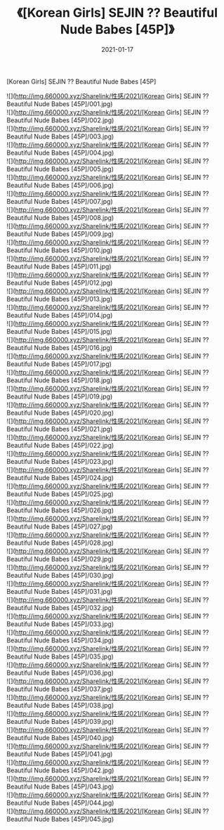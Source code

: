 ﻿---
layout: post
title:  《[Korean Girls] SEJIN ?? Beautiful Nude Babes [45P]》
date:   2021-01-17
img: http://img.660000.xyz/Sharelink/性感/2021/[Korean Girls] SEJIN ?? Beautiful Nude Babes [45P]/000.jpg
categories: [美女, 清纯, 唯美]
---

[Korean Girls] SEJIN ?? Beautiful Nude Babes [45P]

  ![](http://img.660000.xyz/Sharelink/性感/2021/[Korean Girls] SEJIN ?? Beautiful Nude Babes [45P]/001.jpg) <br> ![](http://img.660000.xyz/Sharelink/性感/2021/[Korean Girls] SEJIN ?? Beautiful Nude Babes [45P]/002.jpg) <br> ![](http://img.660000.xyz/Sharelink/性感/2021/[Korean Girls] SEJIN ?? Beautiful Nude Babes [45P]/003.jpg) <br> ![](http://img.660000.xyz/Sharelink/性感/2021/[Korean Girls] SEJIN ?? Beautiful Nude Babes [45P]/004.jpg) <br> ![](http://img.660000.xyz/Sharelink/性感/2021/[Korean Girls] SEJIN ?? Beautiful Nude Babes [45P]/005.jpg) <br> ![](http://img.660000.xyz/Sharelink/性感/2021/[Korean Girls] SEJIN ?? Beautiful Nude Babes [45P]/006.jpg) <br> ![](http://img.660000.xyz/Sharelink/性感/2021/[Korean Girls] SEJIN ?? Beautiful Nude Babes [45P]/007.jpg) <br> ![](http://img.660000.xyz/Sharelink/性感/2021/[Korean Girls] SEJIN ?? Beautiful Nude Babes [45P]/008.jpg) <br> ![](http://img.660000.xyz/Sharelink/性感/2021/[Korean Girls] SEJIN ?? Beautiful Nude Babes [45P]/009.jpg) <br> ![](http://img.660000.xyz/Sharelink/性感/2021/[Korean Girls] SEJIN ?? Beautiful Nude Babes [45P]/010.jpg) <br> ![](http://img.660000.xyz/Sharelink/性感/2021/[Korean Girls] SEJIN ?? Beautiful Nude Babes [45P]/011.jpg) <br> ![](http://img.660000.xyz/Sharelink/性感/2021/[Korean Girls] SEJIN ?? Beautiful Nude Babes [45P]/012.jpg) <br> ![](http://img.660000.xyz/Sharelink/性感/2021/[Korean Girls] SEJIN ?? Beautiful Nude Babes [45P]/013.jpg) <br> ![](http://img.660000.xyz/Sharelink/性感/2021/[Korean Girls] SEJIN ?? Beautiful Nude Babes [45P]/014.jpg) <br> ![](http://img.660000.xyz/Sharelink/性感/2021/[Korean Girls] SEJIN ?? Beautiful Nude Babes [45P]/015.jpg) <br> ![](http://img.660000.xyz/Sharelink/性感/2021/[Korean Girls] SEJIN ?? Beautiful Nude Babes [45P]/016.jpg) <br> ![](http://img.660000.xyz/Sharelink/性感/2021/[Korean Girls] SEJIN ?? Beautiful Nude Babes [45P]/017.jpg) <br> ![](http://img.660000.xyz/Sharelink/性感/2021/[Korean Girls] SEJIN ?? Beautiful Nude Babes [45P]/018.jpg) <br> ![](http://img.660000.xyz/Sharelink/性感/2021/[Korean Girls] SEJIN ?? Beautiful Nude Babes [45P]/019.jpg) <br> ![](http://img.660000.xyz/Sharelink/性感/2021/[Korean Girls] SEJIN ?? Beautiful Nude Babes [45P]/020.jpg) <br> ![](http://img.660000.xyz/Sharelink/性感/2021/[Korean Girls] SEJIN ?? Beautiful Nude Babes [45P]/021.jpg) <br> ![](http://img.660000.xyz/Sharelink/性感/2021/[Korean Girls] SEJIN ?? Beautiful Nude Babes [45P]/022.jpg) <br> ![](http://img.660000.xyz/Sharelink/性感/2021/[Korean Girls] SEJIN ?? Beautiful Nude Babes [45P]/023.jpg) <br> ![](http://img.660000.xyz/Sharelink/性感/2021/[Korean Girls] SEJIN ?? Beautiful Nude Babes [45P]/024.jpg) <br> ![](http://img.660000.xyz/Sharelink/性感/2021/[Korean Girls] SEJIN ?? Beautiful Nude Babes [45P]/025.jpg) <br> ![](http://img.660000.xyz/Sharelink/性感/2021/[Korean Girls] SEJIN ?? Beautiful Nude Babes [45P]/026.jpg) <br> ![](http://img.660000.xyz/Sharelink/性感/2021/[Korean Girls] SEJIN ?? Beautiful Nude Babes [45P]/027.jpg) <br> ![](http://img.660000.xyz/Sharelink/性感/2021/[Korean Girls] SEJIN ?? Beautiful Nude Babes [45P]/028.jpg) <br> ![](http://img.660000.xyz/Sharelink/性感/2021/[Korean Girls] SEJIN ?? Beautiful Nude Babes [45P]/029.jpg) <br> ![](http://img.660000.xyz/Sharelink/性感/2021/[Korean Girls] SEJIN ?? Beautiful Nude Babes [45P]/030.jpg) <br> ![](http://img.660000.xyz/Sharelink/性感/2021/[Korean Girls] SEJIN ?? Beautiful Nude Babes [45P]/031.jpg) <br> ![](http://img.660000.xyz/Sharelink/性感/2021/[Korean Girls] SEJIN ?? Beautiful Nude Babes [45P]/032.jpg) <br> ![](http://img.660000.xyz/Sharelink/性感/2021/[Korean Girls] SEJIN ?? Beautiful Nude Babes [45P]/033.jpg) <br> ![](http://img.660000.xyz/Sharelink/性感/2021/[Korean Girls] SEJIN ?? Beautiful Nude Babes [45P]/034.jpg) <br> ![](http://img.660000.xyz/Sharelink/性感/2021/[Korean Girls] SEJIN ?? Beautiful Nude Babes [45P]/035.jpg) <br> ![](http://img.660000.xyz/Sharelink/性感/2021/[Korean Girls] SEJIN ?? Beautiful Nude Babes [45P]/036.jpg) <br> ![](http://img.660000.xyz/Sharelink/性感/2021/[Korean Girls] SEJIN ?? Beautiful Nude Babes [45P]/037.jpg) <br> ![](http://img.660000.xyz/Sharelink/性感/2021/[Korean Girls] SEJIN ?? Beautiful Nude Babes [45P]/038.jpg) <br> ![](http://img.660000.xyz/Sharelink/性感/2021/[Korean Girls] SEJIN ?? Beautiful Nude Babes [45P]/039.jpg) <br> ![](http://img.660000.xyz/Sharelink/性感/2021/[Korean Girls] SEJIN ?? Beautiful Nude Babes [45P]/040.jpg) <br> ![](http://img.660000.xyz/Sharelink/性感/2021/[Korean Girls] SEJIN ?? Beautiful Nude Babes [45P]/041.jpg) <br> ![](http://img.660000.xyz/Sharelink/性感/2021/[Korean Girls] SEJIN ?? Beautiful Nude Babes [45P]/042.jpg) <br> ![](http://img.660000.xyz/Sharelink/性感/2021/[Korean Girls] SEJIN ?? Beautiful Nude Babes [45P]/043.jpg) <br> ![](http://img.660000.xyz/Sharelink/性感/2021/[Korean Girls] SEJIN ?? Beautiful Nude Babes [45P]/044.jpg) <br> ![](http://img.660000.xyz/Sharelink/性感/2021/[Korean Girls] SEJIN ?? Beautiful Nude Babes [45P]/045.jpg) <br>